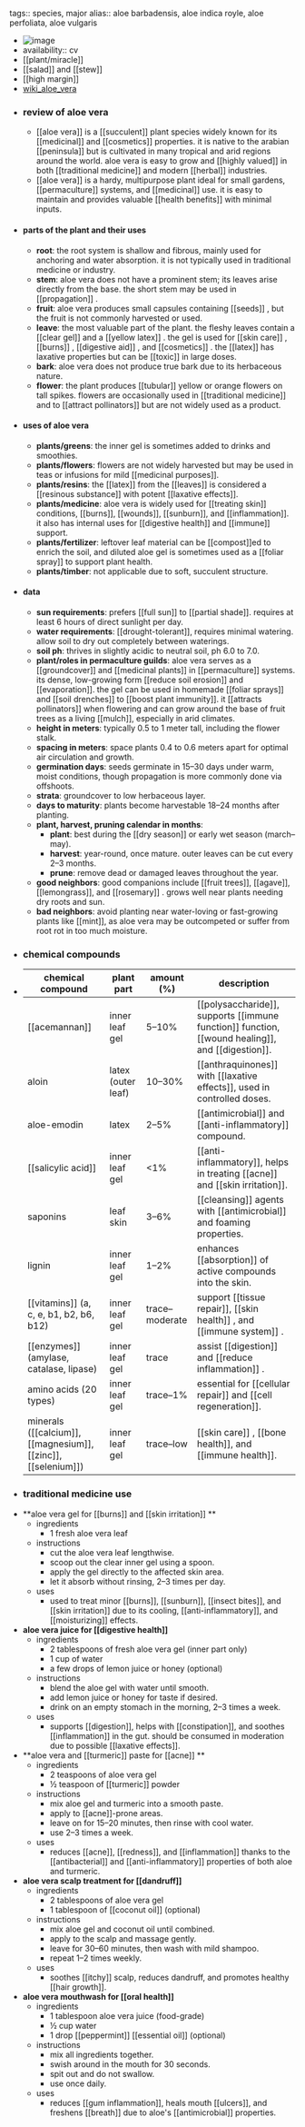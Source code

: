 tags:: species, major
alias:: aloe barbadensis, aloe indica royle, aloe perfoliata, aloe vulgaris

- ![image](https://ipfs.io/ipfs/QmZ1abuZCRKnrxDVibUn8h13PouvRYvV1tAmNMmNssfHwm)
- availability:: cv
- [[plant/miracle]]
- [[salad]] and [[stew]]
- [[high margin]]
- [wiki_aloe_vera](https://en.wikipedia.org/wiki/Aloe_vera)
- ### review of aloe vera
	- [[aloe vera]] is a [[succulent]] plant species widely known for its [[medicinal]] and [[cosmetics]] properties. it is native to the arabian [[peninsula]] but is cultivated in many tropical and arid regions around the world. aloe vera is easy to grow and [[highly valued]] in both [[traditional medicine]] and modern [[herbal]] industries.
	- [[aloe vera]] is a hardy, multipurpose plant ideal for small gardens, [[permaculture]] systems, and [[medicinal]] use. it is easy to maintain and provides valuable [[health benefits]] with minimal inputs.
- #### parts of the plant and their uses
	- **root**: the root system is shallow and fibrous, mainly used for anchoring and water absorption. it is not typically used in traditional medicine or industry.
	- **stem**: aloe vera does not have a prominent stem; its leaves arise directly from the base. the short stem may be used in [[propagation]] .
	- **fruit**: aloe vera produces small capsules containing [[seeds]] , but the fruit is not commonly harvested or used.
	- **leave**: the most valuable part of the plant. the fleshy leaves contain a [[clear gel]] and a [[yellow latex]] . the gel is used for [[skin care]] , [[burns]] , [[digestive aid]] , and [[cosmetics]] . the [[latex]] has laxative properties but can be [[toxic]] in large doses.
	- **bark**: aloe vera does not produce true bark due to its herbaceous nature.
	- **flower**: the plant produces [[tubular]] yellow or orange flowers on tall spikes. flowers are occasionally used in [[traditional medicine]] and to [[attract pollinators]] but are not widely used as a product.
- #### uses of aloe vera
	- **plants/greens**: the inner gel is sometimes added to drinks and smoothies.
	- **plants/flowers**: flowers are not widely harvested but may be used in teas or infusions for mild [[medicinal purposes]].
	- **plants/resins**: the [[latex]] from the [[leaves]] is considered a [[resinous substance]] with potent [[laxative effects]].
	- **plants/medicine**: aloe vera is widely used for [[treating skin]] conditions, [[burns]], [[wounds]], [[sunburn]], and [[inflammation]]. it also has internal uses for [[digestive health]] and [[immune]] support.
	- **plants/fertilizer**: leftover leaf material can be [[compost]]ed to enrich the soil, and diluted aloe gel is sometimes used as a [[foliar spray]] to support plant health.
	- **plants/timber**: not applicable due to soft, succulent structure.
- #### data
	- **sun requirements**: prefers [[full sun]] to [[partial shade]]. requires at least 6 hours of direct sunlight per day.
	- **water requirements**: [[drought-tolerant]], requires minimal watering. allow soil to dry out completely between waterings.
	- **soil ph**: thrives in slightly acidic to neutral soil, ph 6.0 to 7.0.
	- **plant/roles in permaculture guilds**: aloe vera serves as a [[groundcover]] and [[medicinal plants]] in [[permaculture]] systems. its dense, low-growing form [[reduce soil erosion]] and [[evaporation]]. the gel can be used in homemade [[foliar sprays]] and [[soil drenches]] to [[boost plant immunity]]. it [[attracts pollinators]] when flowering and can grow around the base of fruit trees as a living [[mulch]], especially in arid climates.
	- **height in meters**: typically 0.5 to 1 meter tall, including the flower stalk.
	- **spacing in meters**: space plants 0.4 to 0.6 meters apart for optimal air circulation and growth.
	- **germination days**: seeds germinate in 15–30 days under warm, moist conditions, though propagation is more commonly done via offshoots.
	- **strata**: groundcover to low herbaceous layer.
	- **days to maturity**: plants become harvestable 18–24 months after planting.
	- **plant, harvest, pruning calendar in months**:
		- **plant**: best during the [[dry season]] or early wet season (march–may).
		- **harvest**: year-round, once mature. outer leaves can be cut every 2–3 months.
		- **prune**: remove dead or damaged leaves throughout the year.
	- **good neighbors**: good companions include [[fruit trees]], [[agave]], [[lemongrass]], and [[rosemary]] . grows well near plants needing dry roots and sun.
	- **bad neighbors**: avoid planting near water-loving or fast-growing plants like [[mint]], as aloe vera may be outcompeted or suffer from root rot in too much moisture.
- ### chemical compounds
- | chemical compound       | plant part         | amount (%)        | description                                                                 |
  |-------------------------|--------------------|-------------------|-----------------------------------------------------------------------------|
  | [[acemannan]] | inner leaf gel     | 5–10%             | [[polysaccharide]], supports [[immune function]] function, [[wound healing]], and [[digestion]].     |
  | aloin                   | latex (outer leaf) | 10–30%            | [[anthraquinones]] with [[laxative effects]], used in controlled doses.               |
  | aloe-emodin             | latex              | 2–5%              | [[antimicrobial]] and [[anti-inflammatory]] compound.                               |
  | [[salicylic acid]]          | inner leaf gel     | <1%               | [[anti-inflammatory]], helps in treating [[acne]] and [[skin irritation]].              |
  | saponins                | leaf skin          | 3–6%              | [[cleansing]] agents with [[antimicrobial]] and foaming properties.                 |
  | lignin                  | inner leaf gel     | 1–2%              | enhances [[absorption]] of active compounds into the skin.                      |
  | [[vitamins]] (a, c, e, b1, b2, b6, b12) | inner leaf gel | trace–moderate | support [[tissue repair]], [[skin health]] , and [[immune system]] .                     |
  | [[enzymes]] (amylase, catalase, lipase) | inner leaf gel | trace         | assist [[digestion]] and [[reduce inflammation]] .                                   |
  | amino acids (20 types)  | inner leaf gel     | trace–1%          | essential for [[cellular repair]] and [[cell regeneration]].                                 |
  | minerals ([[calcium]], [[magnesium]], [[zinc]], [[selenium]]) | inner leaf gel | trace–low  | [[skin care]] , [[bone health]], and [[immune health]].                                      |
- ### traditional medicine use
- **aloe vera gel for [[burns]] and [[skin irritation]] **
	- ingredients
		- 1 fresh aloe vera leaf
	- instructions
		- cut the aloe vera leaf lengthwise.
		- scoop out the clear inner gel using a spoon.
		- apply the gel directly to the affected skin area.
		- let it absorb without rinsing, 2–3 times per day.
	- uses
		- used to treat minor [[burns]], [[sunburn]], [[insect bites]], and [[skin irritation]] due to its cooling, [[anti-inflammatory]], and [[moisturizing]] effects.
- **aloe vera juice for [[digestive health]]**
	- ingredients
		- 2 tablespoons of fresh aloe vera gel (inner part only)
		- 1 cup of water
		- a few drops of lemon juice or honey (optional)
	- instructions
		- blend the aloe gel with water until smooth.
		- add lemon juice or honey for taste if desired.
		- drink on an empty stomach in the morning, 2–3 times a week.
	- uses
		- supports [[digestion]], helps with [[constipation]], and soothes [[inflammation]] in the gut. should be consumed in moderation due to possible [[laxative effects]].
- **aloe vera and [[turmeric]] paste for [[acne]] **
	- ingredients
		- 2 teaspoons of aloe vera gel
		- ½ teaspoon of [[turmeric]] powder
	- instructions
		- mix aloe gel and turmeric into a smooth paste.
		- apply to [[acne]]-prone areas.
		- leave on for 15–20 minutes, then rinse with cool water.
		- use 2–3 times a week.
	- uses
		- reduces [[acne]], [[redness]], and [[inflammation]] thanks to the [[antibacterial]] and [[anti-inflammatory]] properties of both aloe and turmeric.
- **aloe vera scalp treatment for [[dandruff]]**
	- ingredients
		- 2 tablespoons of aloe vera gel
		- 1 tablespoon of [[coconut oil]] (optional)
	- instructions
		- mix aloe gel and coconut oil until combined.
		- apply to the scalp and massage gently.
		- leave for 30–60 minutes, then wash with mild shampoo.
		- repeat 1–2 times weekly.
	- uses
		- soothes [[itchy]] scalp, reduces dandruff, and promotes healthy [[hair growth]].
- **aloe vera mouthwash for [[oral health]]**
	- ingredients
		- 1 tablespoon aloe vera juice (food-grade)
		- ½ cup water
		- 1 drop [[peppermint]] [[essential oil]] (optional)
	- instructions
		- mix all ingredients together.
		- swish around in the mouth for 30 seconds.
		- spit out and do not swallow.
		- use once daily.
	- uses
		- reduces [[gum inflammation]], heals mouth [[ulcers]], and freshens [[breath]] due to aloe's [[antimicrobial]] properties.